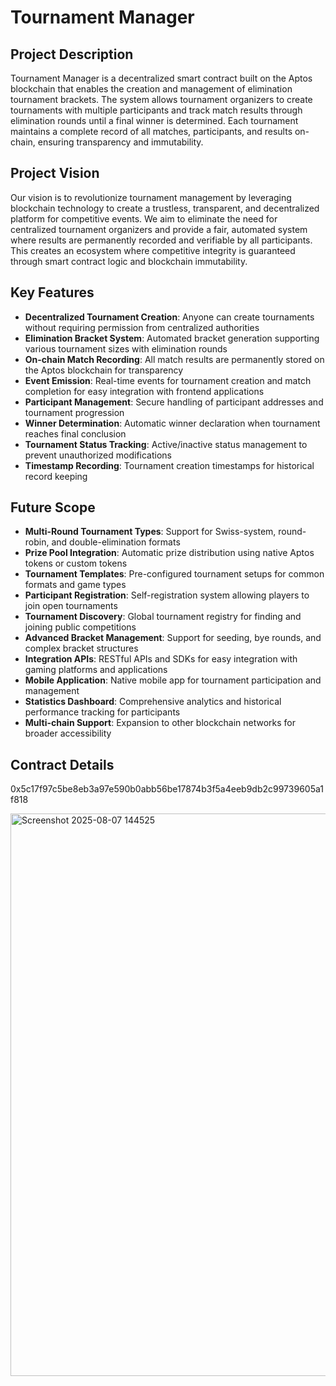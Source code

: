 # Tournament Manager

## Project Description

Tournament Manager is a decentralized smart contract built on the Aptos blockchain that enables the creation and management of elimination tournament brackets. The system allows tournament organizers to create tournaments with multiple participants and track match results through elimination rounds until a final winner is determined. Each tournament maintains a complete record of all matches, participants, and results on-chain, ensuring transparency and immutability.

## Project Vision

Our vision is to revolutionize tournament management by leveraging blockchain technology to create a trustless, transparent, and decentralized platform for competitive events. We aim to eliminate the need for centralized tournament organizers and provide a fair, automated system where results are permanently recorded and verifiable by all participants. This creates an ecosystem where competitive integrity is guaranteed through smart contract logic and blockchain immutability.

## Key Features

- **Decentralized Tournament Creation**: Anyone can create tournaments without requiring permission from centralized authorities
- **Elimination Bracket System**: Automated bracket generation supporting various tournament sizes with elimination rounds
- **On-chain Match Recording**: All match results are permanently stored on the Aptos blockchain for transparency
- **Event Emission**: Real-time events for tournament creation and match completion for easy integration with frontend applications
- **Participant Management**: Secure handling of participant addresses and tournament progression
- **Winner Determination**: Automatic winner declaration when tournament reaches final conclusion
- **Tournament Status Tracking**: Active/inactive status management to prevent unauthorized modifications
- **Timestamp Recording**: Tournament creation timestamps for historical record keeping

## Future Scope

- **Multi-Round Tournament Types**: Support for Swiss-system, round-robin, and double-elimination formats
- **Prize Pool Integration**: Automatic prize distribution using native Aptos tokens or custom tokens
- **Tournament Templates**: Pre-configured tournament setups for common formats and game types
- **Participant Registration**: Self-registration system allowing players to join open tournaments
- **Tournament Discovery**: Global tournament registry for finding and joining public competitions
- **Advanced Bracket Management**: Support for seeding, bye rounds, and complex bracket structures
- **Integration APIs**: RESTful APIs and SDKs for easy integration with gaming platforms and applications
- **Mobile Application**: Native mobile app for tournament participation and management
- **Statistics Dashboard**: Comprehensive analytics and historical performance tracking for participants
- **Multi-chain Support**: Expansion to other blockchain networks for broader accessibility

## Contract Details
0x5c17f97c5be8eb3a97e590b0abb56be17874b3f5a4eeb9db2c99739605a1f818

<img width="1835" height="900" alt="Screenshot 2025-08-07 144525" src="https://github.com/user-attachments/assets/e4d78684-9a3f-4afd-8662-29571a0b19a1" />
